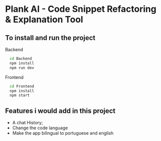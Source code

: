
# Plank AI - Code Snippet Refactoring & Explanation Tool




## To install and run the project


Backend

```bash
  cd Backend
  npm install
  npm run dev
```

Frontend

```bash
  cd Frontend
  npm install
  npm start
```


## Features i would add in this project

- A chat History;
- Change the code language
- Make the app bilingual to portuguese and english